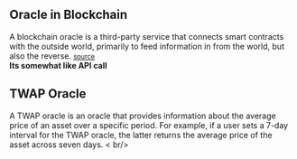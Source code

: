 [//]: # (__ORACLE__)

[//]: # (__ORACLE_BLOCKCHAIN__)

[//]: # (__BLOCKCHAIN_ORACLE__)

[//]: # (__BLOCKCHAIN__)

## Oracle in Blockchain

A blockchain oracle is a third-party service that connects smart contracts with the outside world, primarily to feed
information in from the world, but also the
reverse. <small> [source](https://en.wikipedia.org/wiki/Blockchain_oracle) </small>
<br /> __Its somewhat like API call__

[//]: # (__TWAP_ORACLE__)

[//]: # (__TWAP__)

## TWAP Oracle

A TWAP oracle is an oracle that provides information about the average price of an asset over a specific period. For
example, if a user sets a 7-day interval for the TWAP oracle, the latter returns the average price of the asset across
seven days.
< br/>
